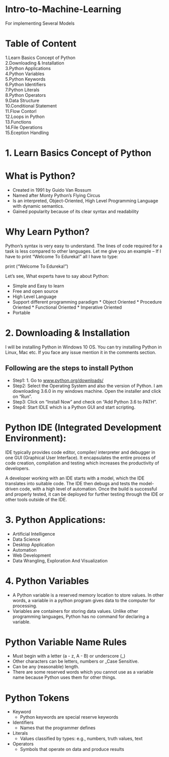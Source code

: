 # Intro-to-Machine-Learning
For implementing Several Models

# Table of Content
 1.Learn Basics Concept of Python \
 2.Downloading & Installation \
 3.Python Applications\
 4.Python Variables\
 5.Python Keywords\
 6.Python Identifiers\
 7.Python Literals\
 8.Python Operators\
 9.Data Structure\
 10.Conditional Statement\
 11.Flow Contorl\
 12.Loops in Python\
 13.Functions\
 14.File Operations\
 15.Eception Handling


# 1. Learn Basics Concept of Python

# What is Python?

*  Created in 1991 by Guido Van Rossum
*  Named after Monty Python’s Flying Circus
*  Is an interpreted, Object-Oriented, High Level Programming Language with dynamic semantics.
*  Gained popularity because of its clear syntax and readability


# Why Learn Python?

Python’s syntax is very easy to understand. The lines of code required for a task is less compared to other languages. Let me give you an example – If I have to print “Welcome To Edureka!” all I have to type:

print (“Welcome To Edureka!”)

Let’s see, What experts have to say about Python:

* Simple and Easy to learn
* Free and open source
* High Level Language
* Support different programming paradigm
      *  Object Oriented
      * Procedure Oriented
      *  Functional Oriented
      *  Imperative Oriented
* Portable      


#  2. Downloading & Installation

I will be installing Python in Windows 10 OS. You can try installing Python in Linux, Mac etc. If you face any issue mention it in the comments section.

## Following are the steps to install Python

*  Step1: 1. Go to www.python.org/downloads/
*  Step2: Select the Operating System and also the version of Python. I am downloading 3.6.0 in my windows machine. Open the installer and click on “Run”.
*  Step3: Click on “Install Now” and check on “Add Python 3.6 to PATH”.
*  Step4: Start IDLE which is a Python GUI and start scripting.

#  Python IDE (Integrated Development Environment):

IDE typically provides code editor, compiler/ interpreter and debugger in one GUI (Graphical User Interface). It encapsulates the entire process of code creation, compilation and testing which increases the productivity of developers.

A developer working with an IDE starts with a model, which the IDE translates into suitable code. The IDE then debugs and tests the model-driven code, with a high level of automation. Once the build is successful and properly tested, it can be deployed for further testing through the IDE or other tools outside of the IDE.


#  3. Python Applications:

*  Artificial Intelligence
*  Data Science
*  Desktop Application
* Automation
* Web Development
* Data Wrangling, Exploration And Visualization

# 4. Python Variables

* A Python variable is a reserved memory location to store values. In other words, a variable in a python program gives data to the computer for processing.
* Variables are containers for storing data values. Unlike other programming languages, Python has no command for declaring a variable.

#  Python Variable Name Rules

   *   Must begin with a letter (a - z, A - B) or underscore (_)
   *   Other characters can be letters, numbers or _Case Sensitive.
   *   Can be any (reasonable) length.
   *   There are some reserved words which you cannot use as a variable name because Python uses them for other things.


#  Python Tokens
   * Keyword
       * Python keywords are special reserve keywords
   * Identifiers
       * Names that the programmer defines
   *   Literals
       *  Values classified by types: e.g., numbers, truth values, text
  *    Operators 
       *  Symbols that operate on data and produce results


     


